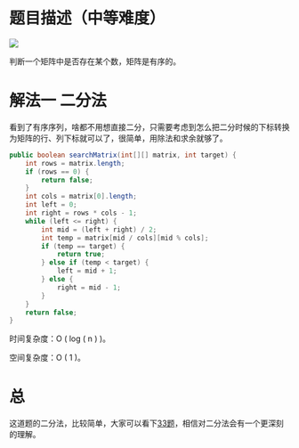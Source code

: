 # 题目描述（中等难度）

![](https://windliang.oss-cn-beijing.aliyuncs.com/74.jpg)

判断一个矩阵中是否存在某个数，矩阵是有序的。

# 解法一 二分法

看到了有序序列，啥都不用想直接二分，只需要考虑到怎么把二分时候的下标转换为矩阵的行、列下标就可以了，很简单，用除法和求余就够了。

```java
public boolean searchMatrix(int[][] matrix, int target) {
    int rows = matrix.length;
    if (rows == 0) {
        return false;
    }
    int cols = matrix[0].length;
    int left = 0;
    int right = rows * cols - 1;
    while (left <= right) {
        int mid = (left + right) / 2;
        int temp = matrix[mid / cols][mid % cols];
        if (temp == target) {
            return true;
        } else if (temp < target) {
            left = mid + 1;
        } else {
            right = mid - 1;
        }
    }
    return false;
}
```

时间复杂度：O ( log ( n ) )。

空间复杂度：O ( 1 )。

# 总

这道题的二分法，比较简单，大家可以看下[33题](<https://leetcode.windliang.cc/leetCode-33-Search-in-Rotated-Sorted-Array.html>)，相信对二分法会有一个更深刻的理解。